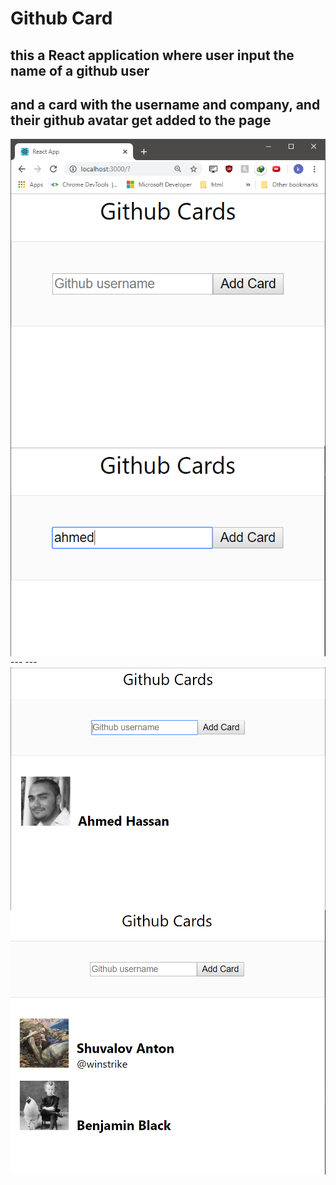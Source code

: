 # Github Card

## this a React application where user input the name of a github user 
## and a card with the username and company, and their github avatar get added to the page

<img src="/readme_assest/1.PNG" alt="start page" style="float: left; margin-right: 10px;">

----

<img src="/readme_assest/2.PNG" alt="input a name" style="float: left; margin-right: 10px;">
---
<img src="/readme_assest/3.PNG" alt="the card get appended" style="float: left; margin-right: 10px;">
---
<img src="/readme_assest/4.PNG" alt="" style="float: left; margin-right: 10px;">

